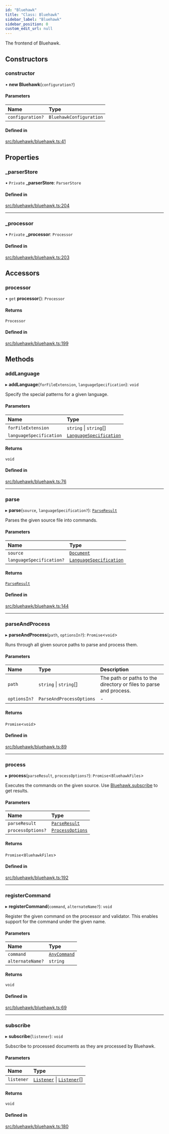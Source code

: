 ```yaml
---
id: "Bluehawk"
title: "Class: Bluehawk"
sidebar_label: "Bluehawk"
sidebar_position: 0
custom_edit_url: null
---
```


The frontend of Bluehawk.

## Constructors

### constructor

• **new Bluehawk**(`configuration?`)

#### Parameters

| Name | Type |
| :------ | :------ |
| `configuration?` | `BluehawkConfiguration` |

#### Defined in

[src/bluehawk/bluehawk.ts:41](https://github.com/mongodben/Bluehawk/blob/b4aa3c0/src/bluehawk/bluehawk.ts#L41)

## Properties

### \_parserStore

• `Private` **\_parserStore**: `ParserStore`

#### Defined in

[src/bluehawk/bluehawk.ts:204](https://github.com/mongodben/Bluehawk/blob/b4aa3c0/src/bluehawk/bluehawk.ts#L204)

___

### \_processor

• `Private` **\_processor**: `Processor`

#### Defined in

[src/bluehawk/bluehawk.ts:203](https://github.com/mongodben/Bluehawk/blob/b4aa3c0/src/bluehawk/bluehawk.ts#L203)

## Accessors

### processor

• `get` **processor**(): `Processor`

#### Returns

`Processor`

#### Defined in

[src/bluehawk/bluehawk.ts:199](https://github.com/mongodben/Bluehawk/blob/b4aa3c0/src/bluehawk/bluehawk.ts#L199)

## Methods

### addLanguage

▸ **addLanguage**(`forFileExtension`, `languageSpecification`): `void`

Specify the special patterns for a given language.

#### Parameters

| Name | Type |
| :------ | :------ |
| `forFileExtension` | `string` \| `string`[] |
| `languageSpecification` | [`LanguageSpecification`](../interfaces/LanguageSpecification) |

#### Returns

`void`

#### Defined in

[src/bluehawk/bluehawk.ts:76](https://github.com/mongodben/Bluehawk/blob/b4aa3c0/src/bluehawk/bluehawk.ts#L76)

___

### parse

▸ **parse**(`source`, `languageSpecification?`): [`ParseResult`](../interfaces/ParseResult)

Parses the given source file into commands.

#### Parameters

| Name | Type |
| :------ | :------ |
| `source` | [`Document`](Document) |
| `languageSpecification?` | [`LanguageSpecification`](../interfaces/LanguageSpecification) |

#### Returns

[`ParseResult`](../interfaces/ParseResult)

#### Defined in

[src/bluehawk/bluehawk.ts:144](https://github.com/mongodben/Bluehawk/blob/b4aa3c0/src/bluehawk/bluehawk.ts#L144)

___

### parseAndProcess

▸ **parseAndProcess**(`path`, `optionsIn?`): `Promise`<`void`\>

Runs through all given source paths to parse and process them.

#### Parameters

| Name | Type | Description |
| :------ | :------ | :------ |
| `path` | `string` \| `string`[] | The path or paths to the directory or files to parse and process. |
| `optionsIn?` | `ParseAndProcessOptions` | - |

#### Returns

`Promise`<`void`\>

#### Defined in

[src/bluehawk/bluehawk.ts:89](https://github.com/mongodben/Bluehawk/blob/b4aa3c0/src/bluehawk/bluehawk.ts#L89)

___

### process

▸ **process**(`parseResult`, `processOptions?`): `Promise`<`BluehawkFiles`\>

Executes the commands on the given source. Use [Bluehawk.subscribe](Bluehawk#subscribe) to get
results.

#### Parameters

| Name | Type |
| :------ | :------ |
| `parseResult` | [`ParseResult`](../interfaces/ParseResult) |
| `processOptions?` | [`ProcessOptions`](../interfaces/ProcessOptions) |

#### Returns

`Promise`<`BluehawkFiles`\>

#### Defined in

[src/bluehawk/bluehawk.ts:192](https://github.com/mongodben/Bluehawk/blob/b4aa3c0/src/bluehawk/bluehawk.ts#L192)

___

### registerCommand

▸ **registerCommand**(`command`, `alternateName?`): `void`

Register the given command on the processor and validator. This enables
support for the command under the given name.

#### Parameters

| Name | Type |
| :------ | :------ |
| `command` | [`AnyCommand`](../interfaces/AnyCommand) |
| `alternateName?` | `string` |

#### Returns

`void`

#### Defined in

[src/bluehawk/bluehawk.ts:69](https://github.com/mongodben/Bluehawk/blob/b4aa3c0/src/bluehawk/bluehawk.ts#L69)

___

### subscribe

▸ **subscribe**(`listener`): `void`

Subscribe to processed documents as they are processed by Bluehawk.

#### Parameters

| Name | Type |
| :------ | :------ |
| `listener` | [`Listener`](../modules#listener) \| [`Listener`](../modules#listener)[] |

#### Returns

`void`

#### Defined in

[src/bluehawk/bluehawk.ts:180](https://github.com/mongodben/Bluehawk/blob/b4aa3c0/src/bluehawk/bluehawk.ts#L180)
